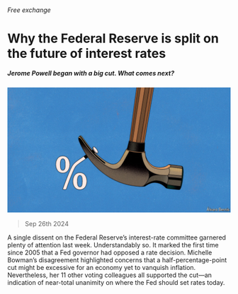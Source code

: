 ###### Free exchange

# Why the Federal Reserve is split on the future of interest rates 

##### Jerome Powell began with a big cut. What comes next? 

![image](images/20240928_FND000.jpg) 

> Sep 26th 2024 

A single dissent on the Federal Reserve’s interest-rate committee garnered plenty of attention last week. Understandably so. It marked the first time since 2005 that a Fed governor had opposed a rate decision. Michelle Bowman’s disagreement highlighted concerns that a half-percentage-point cut might be excessive for an economy yet to vanquish inflation. Nevertheless, her 11 other voting colleagues all supported the cut—an indication of near-total unanimity on where the Fed should set rates today. 

